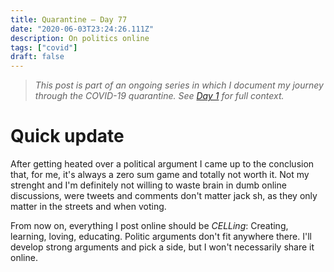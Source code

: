 ```yaml
---
title: Quarantine — Day 77
date: "2020-06-03T23:24:26.111Z"
description: On politics online
tags: ["covid"]
draft: false
---
```


> *This post is part of an ongoing series in which I document my journey through the COVID-19 quarantine. See [Day 1](/quarantine/quarantine-day-1) for full context.*

<div class="divider"></div>

# Quick update

After getting heated over a political argument I came up to the conclusion that, for me, it's always a zero sum game and totally not worth it. Not my strenght and I'm definitely not willing to waste brain in dumb online discussions, were tweets and comments don't matter jack sh, as they only matter in the streets and when voting.

From now on, everything I post online should be *CELLing*: Creating, learning, loving, educating. Politic arguments don't fit anywhere there. I'll develop strong arguments and pick a side, but I won't necessarily share it online.
